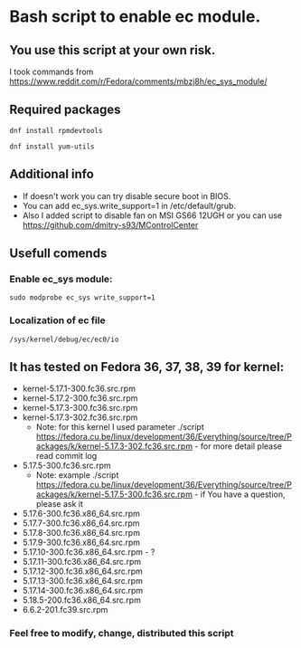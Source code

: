 
# Bash script to enable ec module.
## You use this script at your own risk.
I took commands from https://www.reddit.com/r/Fedora/comments/mbzj8h/ec_sys_module/
##  Required packages 
```
dnf install rpmdevtools
```
```
dnf install yum-utils
```
##  Additional info
* If doesn't work you can try disable secure boot in BIOS.
* You can add ec_sys.write_support=1 in /etc/default/grub.
* Also I added script to disable fan on MSI GS66 12UGH or you can use https://github.com/dmitry-s93/MControlCenter

##  Usefull comends
### Enable ec_sys module:
```
sudo modprobe ec_sys write_support=1
```
### Localization of ec file
```
/sys/kernel/debug/ec/ec0/io
```
## It has tested on Fedora 36, 37, 38, 39 for kernel:
* kernel-5.17.1-300.fc36.src.rpm
* kernel-5.17.2-300.fc36.src.rpm
* kernel-5.17.3-300.fc36.src.rpm
* kernel-5.17.3-302.fc36.src.rpm
  * Note: for this kernel I used parameter ./script https://fedora.cu.be/linux/development/36/Everything/source/tree/Packages/k/kernel-5.17.3-302.fc36.src.rpm - for more detail please read commit log
* 5.17.5-300.fc36.src.rpm
  * Note: example ./script https://fedora.cu.be/linux/development/36/Everything/source/tree/Packages/k/kernel-5.17.5-300.fc36.src.rpm - if You have a question, please ask it
* 5.17.6-300.fc36.x86_64.src.rpm
* 5.17.7-300.fc36.x86_64.src.rpm
* 5.17.8-300.fc36.x86_64.src.rpm
* 5.17.9-300.fc36.x86_64.src.rpm
* 5.17.10-300.fc36.x86_64.src.rpm - ?
* 5.17.11-300.fc36.x86_64.src.rpm
* 5.17.12-300.fc36.x86_64.src.rpm
* 5.17.13-300.fc36.x86_64.src.rpm
* 5.17.14-300.fc36.x86_64.src.rpm
* 5.18.5-200.fc36.x86_64.src.rpm
* 6.6.2-201.fc39.src.rpm
### Feel free to modify, change, distributed this script
